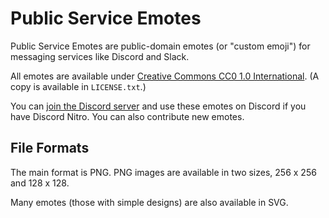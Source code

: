 # Public Service Emotes

Public Service Emotes are public-domain emotes (or "custom emoji") for messaging services like Discord and Slack.

All emotes are available under [Creative Commons CC0 1.0 International](https://creativecommons.org/publicdomain/zero/1.0/). (A copy is available in `LICENSE.txt`.)

You can [join the Discord server](https://discord.gg/ju9jgPM) and use these emotes on Discord if you have Discord Nitro. You can also contribute new emotes.

## File Formats

The main format is PNG. PNG images are available in two sizes, 256 x 256 and 128 x 128.

Many emotes (those with simple designs) are also available in SVG.